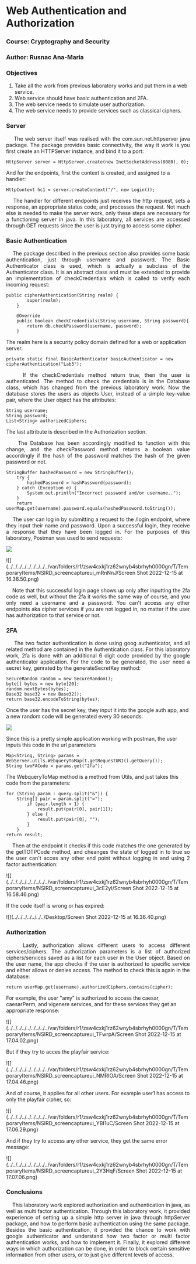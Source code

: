 # Web Authentication and Authorization

### Course: Cryptography and Security
### Author: Rusnac Ana-Maria

### Objectives
1. Take all the work from previous laboratory works and put them in a web service.
2. Web service should have basic authentication and 2FA.
3. The web service needs to simulate user authorization.
4. The web service needs to provide services such as classical ciphers.

### Server
<div style="text-align: justify">&nbsp;&nbsp;&nbsp;&nbsp;The web server itself was realised with the com.sun.net.httpserver java 
package. The package provides basic connectivity, the way it work is you
first create an HTTPServer instance, and bind it to a port:</div>
    
    HttpServer server = HttpServer.create(new InetSocketAddress(8080), 0);

And for the endpoints, first the context is created, and assigned to
a handler:

    HttpContext hc1 = server.createContext("/", new Login());

<div style="text-align: justify">&nbsp;&nbsp;&nbsp;&nbsp;The handler for different endpoints just receives the http request,
sets a response, an appropriate status code, and processes the request.
Not much else is needed to make the server work, only these steps
are necessary for a functioning server in java. In this laboratory,
all services are accessed through GET requests since the user is just trying
to access some cipher.</div>

### Basic Authentication
<div style="text-align: justify">&nbsp;&nbsp;&nbsp;&nbsp;The package described in the previous section also provides some
basic authentication, just through username and password. The Basic
Authenticator class is used, which is actually a subclass of the Authenticator
class. It is an abstract class and must be extended to provide 
an implementation of checkCredentials which is 
called to verify each incoming request:</div>

    public cipherAuthentication(String realm) {
            super(realm);
        }

        @Override
        public boolean checkCredentials(String username, String password){
            return db.checkPassword(username, password);
        }

The realm here is a security policy domain defined for a 
web or application server.

    private static final BasicAuthenticator basicAuthenticator = new cipherAuthentication("Lab3");

<div style="text-align: justify">&nbsp;&nbsp;&nbsp;&nbsp;If the checkCredentials method return true, then the user is authenticated.
The method to check the credentials is in the Database class, which has
changed from the previous laboratory work. Now the database stores the
users as objects User, instead of a simple key-value pair, where the User object
has the attributes:</div>

    String username;
    String password;
    List<String> authorizedCiphers;

The last attribute is described in the Authorization section.

<div style="text-align: justify">&nbsp;&nbsp;&nbsp;&nbsp;The Database has been accordingly modified to function with this change,
and the checkPassword method returns a boolean value accordingly if the
hash of the password matches the hash of the given password or not.</div>

    StringBuffer hashedPassword = new StringBuffer();
        try {
            hashedPassword = hashPassword(password);
        } catch (Exception e) {
            System.out.println("Incorrect password and/or username..");
        }
        return userMap.get(username).password.equals(hashedPassword.toString());

<div style="text-align: justify">&nbsp;&nbsp;&nbsp;&nbsp;The user can log in by submitting a request to the /login endpoint, where
they input their name and password. Upon a successful login, they receive a response
that they have been logged in. For the purposes of this laboratory, Postman
was used to send requests:</div>

![](https://cdn.discordapp.com/attachments/758662311287980075/1052971135320473662/Screen_Shot_2022-12-15_at_17.31.17.png)

![](../../../../../../../../../var/folders/r1/zsw4cxkj1rz62wnyb4sbrhyh0000gn/T/TemporaryItems/NSIRD_screencaptureui_mRnNnJ/Screen Shot 2022-12-15 at 16.36.50.png)

<div style="text-align: justify">&nbsp;&nbsp;&nbsp;&nbsp;Note that this successful login page shows up only after inputting the 2fa code as well,
but without the 2fa it works the same way of course, and you only need a username and
a password. You can't access any other endpoints aka cipher services if you
are not logged in, no matter if the user has authorization to that service or not.</div>

### 2FA
<div style="text-align: justify">&nbsp;&nbsp;&nbsp;&nbsp;The two factor authentication is done using goog authenticator, and all
related method are contained in the Authentication class. For this laboratory work,
2fa is done with an additional 6 digit code provided by the google authenticator
application. For the code to be generated, the user need a secret key, genrated by the
generateSecretKey method:</div>

    SecureRandom random = new SecureRandom();
    byte[] bytes = new byte[20];
    random.nextBytes(bytes);
    Base32 base32 = new Base32();
    return base32.encodeToString(bytes);

Once the user has the secret key, they input it into the google auth
app, and a new random code will be generated every 30 seconds.

![](https://miro.medium.com/max/4800/1*XP0PyjKEYgLd7kTpajw89Q.webp)

Since this is a pretty simple application working with postman, the user
inputs this code in the url parameters

    Map<String, String> params = WebServer.utils.WebqueryToMap(t.getRequestURI().getQuery());
    String twoFACode = params.get("2fa");

The WebqueryToMap method is a method from Utils, and just takes this
code from the parameters:

    for (String param : query.split("&")) {
        String[] pair = param.split("=");
            if (pair.length > 1) {
                result.put(pair[0], pair[1]);
            } else {
                result.put(pair[0], "");
            }
        }
    return result;

<div style="text-align: justify">&nbsp;&nbsp;&nbsp;&nbsp;Then at the endpoint it checks if this code matches the one generated
by the getTOTPCode method, and cheanges the state of logged in to true so
the user can't acces any other end point without logging in and using 2 factor
authentication:</div>

![](../../../../../../../../../var/folders/r1/zsw4cxkj1rz62wnyb4sbrhyh0000gn/T/TemporaryItems/NSIRD_screencaptureui_3cE2yI/Screen Shot 2022-12-15 at 16.58.46.png)

If the code itself is wrong or has expired:

![](../../../../../../../Desktop/Screen Shot 2022-12-15 at 16.36.40.png)

### Authorization
<div style="text-align: justify">&nbsp;&nbsp;&nbsp;&nbsp;Lastly, authorization allows different users to access different services/ciphers. The 
authorization parameters is a list of authorized ciphers/services saved as a list
for each user in the User object. Based on the user name, the app checks
if the user is authorized to specific service and either allows or denies access.
The method to check this is again in the database:</div>

    return userMap.get(username).authorizedCiphers.contains(cipher);

For example, the user "amy" is authorized to access the caesar, caesarPerm, and 
vigenere services, and for these services they get an appropriate response:

![](../../../../../../../../../var/folders/r1/zsw4cxkj1rz62wnyb4sbrhyh0000gn/T/TemporaryItems/NSIRD_screencaptureui_TFwrpA/Screen Shot 2022-12-15 at 17.04.02.png)

But if they try to acces the playfair service:

![](../../../../../../../../../var/folders/r1/zsw4cxkj1rz62wnyb4sbrhyh0000gn/T/TemporaryItems/NSIRD_screencaptureui_NMRIOA/Screen Shot 2022-12-15 at 17.04.46.png)

And of course, it applies for all other users. For example user1 has access
to only the playfair cipher, so:

![](../../../../../../../../../var/folders/r1/zsw4cxkj1rz62wnyb4sbrhyh0000gn/T/TemporaryItems/NSIRD_screencaptureui_YBI1uC/Screen Shot 2022-12-15 at 17.06.29.png)

And if they try to access any other service, they get the same error message:

![](../../../../../../../../../var/folders/r1/zsw4cxkj1rz62wnyb4sbrhyh0000gn/T/TemporaryItems/NSIRD_screencaptureui_2Y3HqF/Screen Shot 2022-12-15 at 17.07.06.png)

### Conclusions

<div style="text-align: justify">&nbsp;&nbsp;&nbsp;&nbsp;This laboratory work explored authorization and authentication in java, as well
as multi factor authentication. Through this laboratory work, it provided experience of
setting up a simple http server in java through httpServer package, and how
to perform basic authentication using the same package. Besides the basic authentication,
it provided the chance to work with google authenticator and understand how two factor
or multi factor authentication works, and how to implement it. Finally, it explored
different ways in which authorization can be done, in order to block certain sensitive information
from other users, or to just give different levels of access.</div>